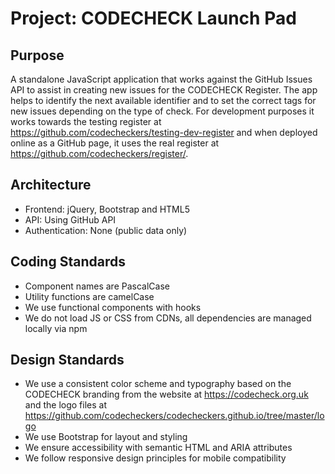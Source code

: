 # Project: CODECHECK Launch Pad

## Purpose

A standalone JavaScript application that works against the GitHub Issues API to assist in creating new issues for the CODECHECK Register. The app helps to identify the next available identifier and to set the correct tags for new issues depending on the type of check. For development purposes it works towards the testing register at <https://github.com/codecheckers/testing-dev-register> and when deployed online as a GitHub page, it uses the real register at <https://github.com/codecheckers/register/>.

## Architecture

- Frontend: jQuery, Bootstrap and HTML5
- API: Using GitHub API
- Authentication: None (public data only)

## Coding Standards

- Component names are PascalCase
- Utility functions are camelCase
- We use functional components with hooks
- We do not load JS or CSS from CDNs, all dependencies are managed locally via npm

## Design Standards

- We use a consistent color scheme and typography based on the CODECHECK branding from the website at <https://codecheck.org.uk> and the logo files at <https://github.com/codecheckers/codecheckers.github.io/tree/master/logo>
- We use Bootstrap for layout and styling
- We ensure accessibility with semantic HTML and ARIA attributes
- We follow responsive design principles for mobile compatibility
